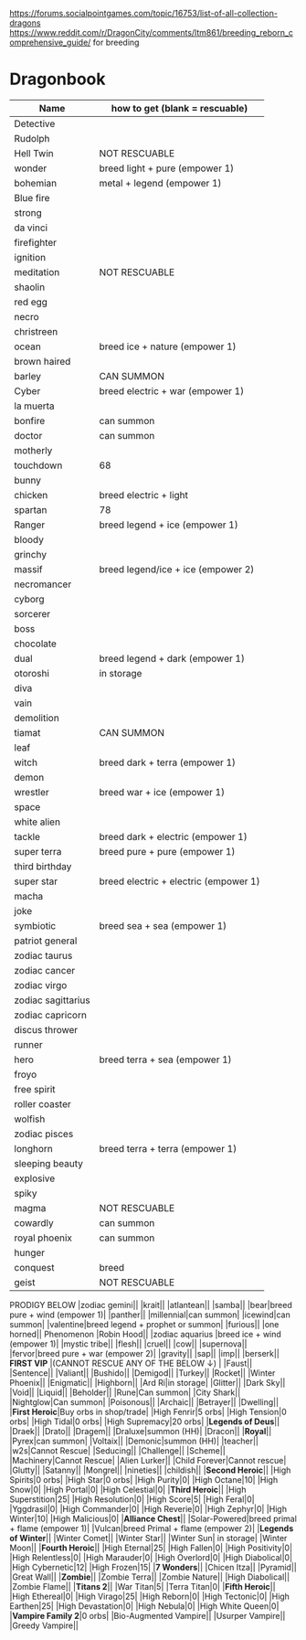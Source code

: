 https://forums.socialpointgames.com/topic/16753/list-of-all-collection-dragons 
https://www.reddit.com/r/DragonCity/comments/ltm861/breeding_reborn_comprehensive_guide/ for breeding
# Dragonbook

| Name| how to get (blank = rescuable) |
| --- |  --- | 
|Detective||
|Rudolph||
|Hell Twin|NOT RESCUABLE|
|wonder|breed light + pure (empower 1)|
|bohemian|metal + legend (empower 1)|
|Blue fire||
|strong||
|da vinci||
|firefighter||
|ignition||
|meditation|NOT RESCUABLE|
|shaolin||
|red egg||
|necro||
|christreen||
|ocean|breed ice + nature (empower 1)|
|brown haired||
|barley|CAN SUMMON|
|Cyber|breed electric + war (empower 1)|
|la muerta||
|bonfire|can summon|
|doctor|can summon|
|motherly||
|touchdown|68|
|bunny||
|chicken|breed electric + light|
|spartan|78|
|Ranger|breed legend + ice (empower 1)|
|bloody||
|grinchy||
|massif|breed legend/ice + ice (empower 2)|
|necromancer||
|cyborg||
|sorcerer||
|boss||
|chocolate||
|dual|breed legend + dark (empower 1)|
|otoroshi|in storage|
|diva||
|vain||
|demolition||
|tiamat|CAN SUMMON|
|leaf||
|witch|breed dark + terra (empower 1)|
|demon||
|wrestler|breed war + ice (empower 1)|
|space||
|white alien||
|tackle|breed dark + electric (empower 1)|
|super terra|breed pure + pure (empower 1)|
|third birthday||
|super star|breed electric + electric (empower 1)|
|macha||
|joke||
|symbiotic|breed sea + sea (empower 1)|
|patriot general||
|zodiac taurus||
|zodiac cancer||
|zodiac virgo||
|zodiac sagittarius||
|zodiac capricorn||
|discus thrower||
|runner||
|hero|breed terra + sea (empower 1)|
|froyo||
|free spirit||
|roller coaster||
|wolfish||
|zodiac pisces||
|longhorn|breed terra + terra (empower 1)|
|sleeping beauty||
|explosive||
|spiky||
|magma|NOT RESCUABLE|
|cowardly|can summon|
|royal phoenix|can summon|
|hunger||
|conquest|breed|
|geist|NOT RESCUABLE|
PRODIGY BELOW
|zodiac gemini||
|krait||
|atlantean||
|samba||
|bear|breed pure + wind (empower 1)|
|panther||
|millennial|can summon|
|icewind|can summon|
|valentine|breed legend + prophet or summon|
|furious||
|one horned||
Phenomenon
|Robin Hood||
|zodiac aquarius |breed ice + wind (empower 1)|
|mystic tribe||
|flesh||
|cruel||
|cow||
|supernova||
|fervor|breed pure + war (empower 2)|
|gravity||
|sap||
|imp||
|berserk||
**FIRST VIP** |(CANNOT RESCUE ANY OF THE BELOW &#8595;) |
|Faust||
|Sentence||
|Valiant||
|Bushido||
|Demigod||
|Turkey||
|Rocket||
|Winter Phoenix||
|Enigmatic||
|Highborn||
|Ard Ri|in storage|
|Glitter||
|Dark Sky||
|Void||
|Liquid||
|Beholder||
|Rune|Can summon|
|City Shark||
|Nightglow|Can summon|
|Poisonous||
|Archaic||
|Betrayer||
|Dwelling||
|**First Heroic**|Buy orbs in shop/trade|
|High Fenrir|5 orbs|
|High Tension|0 orbs|
|High Tidal|0 orbs|
|High Supremacy|20 orbs|
|**Legends of Deus**||
|Draek||
|Drato||
|Dragem||
|Draluxe|summon (HH)|
|Dracon||
|**Royal**||
|Pyrex|can summon|
|Voltaix||
|Demonic|summon (HH)|
|teacher||
|w2s|Cannot Rescue|
|Seducing||
|Challenge||
|Scheme||
|Machinery|Cannot Rescue|
|Alien Lurker||
|Child Forever|Cannot rescue|
|Glutty||
|Satanny||
|Mongrel||
|nineties||
|childish||
|**Second Heroic**||
|High Spirits|0 orbs|
|High Star|0 orbs|
|High Purity|0|
|High Octane|10|
|High Snow|0|
|High Portal|0|
|High Celestial|0|
|**Third Heroic**||
|High Superstition|25|
|High Resolution|0|
|High Score|5|
|High Feral|0|
|Yggdrasil|0|
|High Commander|0|
|High Reverie|0|
|High Zephyr|0|
|High Winter|10|
|High Malicious|0|
|**Alliance Chest**||
|Solar-Powered|breed primal + flame (empower 1)|
|Vulcan|breed Primal + flame (empower 2)|
|**Legends of Winter**||
|Winter Comet||
|Winter Star||
|Winter Sun| in storage|
|Winter Moon||
|**Fourth Heroic**||
|High Eternal|25|
|High Fallen|0|
|High Positivity|0|
|High Relentless|0|
|High Marauder|0|
|High Overlord|0|
|High Diabolical|0|
|High Cybernetic|12|
|High Frozen|15|
|**7 Wonders**||
|Chicen Itza||
|Pyramid||
|Great Wall||
|**Zombie**||
|Zombie Terra||
|Zombie Nature||
|High Diabolical||
|Zombie Flame||
|**Titans 2**||
|War Titan|5|
|Terra Titan|0|
|**Fifth Heroic**||
|High Ethereal|0|
|High Virago|25|
|High Reborn|0|
|High Tectonic|0|
|High Earthen|25|
|High Devastation|0|
|High Nebula|0|
|High White Queen|0|
|**Vampire Family 2**|0 orbs|
|Bio-Augmented Vampire||
|Usurper Vampire||
|Greedy Vampire||



